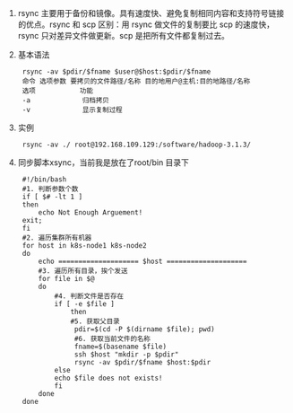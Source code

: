 1)  rsync 主要用于备份和镜像。具有速度快、避免复制相同内容和支持符号链接的优点。rsync 和 scp 区别：用 rsync 做文件的复制要比 scp 的速度快，rsync 只对差异文件做更新。scp 是把所有文件都复制过去。
2) 基本语法
    

        rsync -av $pdir/$fname $user@$host:$pdir/$fname
        命令 选项参数 要拷贝的文件路径/名称 目的地用户@主机:目的地路径/名称
        选项           功能
        -a             归档拷贝
        -v             显示复制过程
    
2) 实例

        rsync -av ./ root@192.168.109.129:/software/hadoop-3.1.3/

3) 同步脚本xsync，当前我是放在了root/bin 目录下
    
        #!/bin/bash
        #1. 判断参数个数
        if [ $# -lt 1 ]
        then
            echo Not Enough Arguement!
        exit;
        fi
        #2. 遍历集群所有机器
        for host in k8s-node1 k8s-node2
        do
            echo ==================== $host ====================
            #3. 遍历所有目录，挨个发送
            for file in $@
            do
                #4. 判断文件是否存在
                if [ -e $file ]
                    then
                    #5. 获取父目录
                     pdir=$(cd -P $(dirname $file); pwd)
                     #6. 获取当前文件的名称
                     fname=$(basename $file)
                     ssh $host "mkdir -p $pdir"
                     rsync -av $pdir/$fname $host:$pdir
                else
                echo $file does not exists!
                fi
            done
        done
